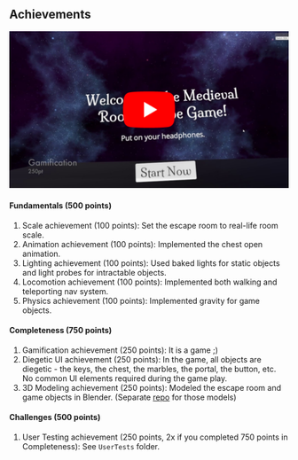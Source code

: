 ## Achievements

[![](video-achievements.png)](https://youtu.be/hCR_Ps-QBZ8)

#### Fundamentals (500 points)

1. Scale achievement (100 points): Set the escape room to real-life room scale.
2. Animation achievement (100 points): Implemented the chest open animation.
3. Lighting achievement (100 points): Used baked lights for static objects and light probes for intractable objects.
4. Locomotion achievement (100 points): Implemented both walking and teleporting nav system.
5. Physics achievement (100 points): Implemented gravity for game objects. 

#### Completeness (750 points)

1. Gamification achievement (250 points): It is a game ;)
2. Diegetic UI achievement (250 points): In the game, all objects are diegetic - the keys, the chest, the marbles, the portal, the button, etc. No common UI elements required during the game play.
3. 3D Modeling achievement (250 points): Modeled the escape room and game objects in Blender. (Separate [repo](https://github.com/moyicat/medieval-assets) for those models)

#### Challenges (500 points)

1. User Testing achievement (250 points, 2x if you completed 750 points in Completeness): See `UserTests` folder.